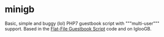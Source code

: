 # minigb

Basic, simple and buggy (lol) PHP7 guestbook script with """multi-user""" support. Based in the [Flat-File Guestbook Script](https://github.com/taufik-nurrohman/flat-file-guestbook) code and on IglooGB.
